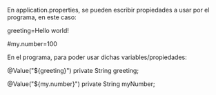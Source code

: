 En application.properties, se pueden escribir propiedades a usar por el programa, en este caso:

greeting=Hello world!

#my.number=100

En el programa, para poder usar dichas variables/propiedades:

@Value("${greeting}")
	private String greeting;

@Value("${my.number}")
	private String myNumber;
